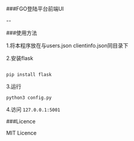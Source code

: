 ###FGO登陆平台前端UI

--

###使用方法

1.将本程序放在与users.json clientinfo.json同目录下

2.安装flask

```

pip install flask

```

3.运行

```
python3 config.py

```

4.访问 `127.0.0.1:5001`

###Licence

MIT Licence